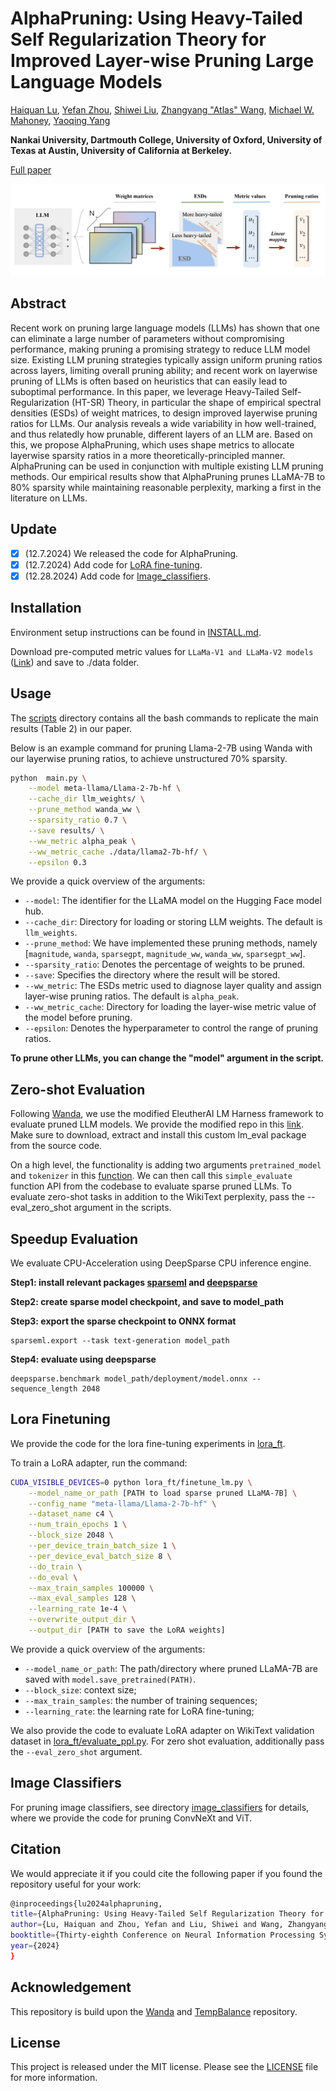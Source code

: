 #  AlphaPruning: Using Heavy-Tailed Self Regularization Theory for Improved Layer-wise Pruning Large Language Models

[Haiquan Lu](https://haiquanlu.github.io/), [Yefan Zhou](https://yefanzhou.github.io/), [Shiwei Liu](https://shiweiliuiiiiiii.github.io/), [Zhangyang "Atlas" Wang](https://vita-group.github.io/research.html), [Michael W. Mahoney](https://www.stat.berkeley.edu/~mmahoney/), [Yaoqing Yang](https://sites.google.com/site/yangyaoqingcmu/)

**Nankai University, Dartmouth College, University of Oxford, University of Texas at Austin, University of California at Berkeley.**

[Full paper](https://www.arxiv.org/pdf/2410.10912)

![system](assert/system_design.png)

## Abstract
Recent work on pruning large language models (LLMs) has shown that one can eliminate a large number of parameters without compromising performance, making pruning a promising strategy to
reduce LLM model size. Existing LLM pruning strategies typically assign uniform pruning ratios across layers, limiting overall pruning ability; and recent work on layerwise pruning of LLMs is often based on heuristics that can easily lead to suboptimal performance. In this paper, we leverage Heavy-Tailed Self-Regularization (HT-SR) Theory, in particular the shape of empirical spectral densities (ESDs) of weight matrices, to design improved layerwise pruning ratios for LLMs. Our analysis reveals a wide variability in how well-trained, and thus relatedly how prunable, different layers of an LLM are. Based on this, we propose AlphaPruning, which uses shape metrics to allocate layerwise sparsity ratios in a more theoretically-principled manner. AlphaPruning can be used in conjunction with multiple existing LLM pruning methods. Our empirical results show that AlphaPruning prunes LLaMA-7B to 80% sparsity while maintaining reasonable perplexity, marking a first in the literature on LLMs.

## Update
- [x] (12.7.2024) We released the code for AlphaPruning.
- [x] (12.7.2024) Add code for [LoRA fine-tuning](lora_ft).
- [x] (12.28.2024) Add code for [Image_classifiers](image_classifiers).

## Installation
Environment setup instructions can be found in [INSTALL.md](INSTALL.md).

Download pre-computed metric values for `LLaMa-V1 and LLaMa-V2 models` ([Link](https://drive.google.com/drive/folders/17JbO5P4-Qfhl4i0K0MoCBLvHdM4DqoFh?usp=drive_link)) and save to ./data folder.

## Usage
The [scripts](scripts) directory contains all the bash commands to replicate the main results (Table 2) in our paper.

Below is an example command for pruning Llama-2-7B using Wanda with our layerwise pruning ratios, to achieve unstructured 70% sparsity.
```sh
python  main.py \
    --model meta-llama/Llama-2-7b-hf \
    --cache_dir llm_weights/ \
    --prune_method wanda_ww \
    --sparsity_ratio 0.7 \
    --save results/ \
    --ww_metric alpha_peak \
    --ww_metric_cache ./data/llama2-7b-hf/ \
    --epsilon 0.3
```
We provide a quick overview of the arguments:  
- `--model`: The identifier for the LLaMA model on the Hugging Face model hub.
- `--cache_dir`: Directory for loading or storing LLM weights. The default is `llm_weights`.
- `--prune_method`: We have implemented these pruning methods, namely [`magnitude`, `wanda`, `sparsegpt`, `magnitude_ww`, `wanda_ww`, `sparsegpt_ww`].
- `--sparsity_ratio`: Denotes the percentage of weights to be pruned.
- `--save`: Specifies the directory where the result will be stored.
- `--ww_metric`: The ESDs metric used to diagnose layer quality and assign layer-wise pruning ratios. The default is `alpha_peak`.
- `--ww_metric_cache`: Directory for loading the layer-wise metric value of the model before pruning.
- `--epsilon`: Denotes the hyperparameter to control the range of pruning ratios. 

**To prune other LLMs, you can change the "model" argument in the script.**

## Zero-shot Evaluation
Following [Wanda](https://github.com/locuslab/wanda?tab=readme-ov-file), we use the modified EleutherAI LM Harness framework to evaluate pruned LLM models. We provide the modified repo in this [link](https://drive.google.com/drive/folders/1-izPsaOAiatn6YJYGQD_PlzfPIdBoLBI?usp=drive_link). Make sure to download, extract and install this custom lm_eval package from the source code.

On a high level, the functionality is adding two arguments `pretrained_model` and `tokenizer` in this [function](https://github.com/EleutherAI/lm-evaluation-harness/blob/master/lm_eval/evaluator.py#L17). We can then call this `simple_evaluate` function API from the codebase to evaluate sparse pruned LLMs. To evaluate zero-shot tasks in addition to the WikiText perplexity, pass the --eval_zero_shot argument in the scripts.

## Speedup Evaluation
We evaluate CPU-Acceleration using DeepSparse CPU inference engine.

**Step1: install relevant packages [sparseml](https://github.com/neuralmagic/sparseml) and [deepsparse](https://github.com/neuralmagic/deepsparse)**

**Step2: create sparse model checkpoint, and save to model_path**

**Step3: export the sparse checkpoint to ONNX format**
```
sparseml.export --task text-generation model_path
```

**Step4: evaluate using deepsparse**
```
deepsparse.benchmark model_path/deployment/model.onnx --sequence_length 2048
```

## Lora Finetuning
We provide the code for the lora fine-tuning experiments in [lora_ft](lora_ft).

To train a LoRA adapter, run the command:
```sh
CUDA_VISIBLE_DEVICES=0 python lora_ft/finetune_lm.py \
    --model_name_or_path [PATH to load sparse pruned LLaMA-7B] \
    --config_name "meta-llama/Llama-2-7b-hf" \
    --dataset_name c4 \
    --num_train_epochs 1 \
    --block_size 2048 \
    --per_device_train_batch_size 1 \
    --per_device_eval_batch_size 8 \
    --do_train \
    --do_eval \
    --max_train_samples 100000 \
    --max_eval_samples 128 \
    --learning_rate 1e-4 \
    --overwrite_output_dir \
    --output_dir [PATH to save the LoRA weights]
```
We provide a quick overview of the arguments:  
- `--model_name_or_path`: The path/directory where pruned LLaMA-7B are saved with `model.save_pretrained(PATH)`.
- `--block_size`: context size;
- `--max_train_samples`: the number of training sequences;
- `--learning_rate`: the learning rate for LoRA fine-tuning;

We also provide the code to evaluate LoRA adapter on WikiText validation dataset in [lora_ft/evaluate_ppl.py](lora_ft/evaluate_ppl.py). For zero shot evaluation, additionally pass the `--eval_zero_shot` argument.

## Image Classifiers
For pruning image classifiers, see directory [image_classifiers](image_classifiers) for details, where we provide the code for pruning ConvNeXt and ViT.

## Citation
We would appreciate it if you could cite the following paper if you found the repository useful for your work:

```bash
@inproceedings{lu2024alphapruning,
title={AlphaPruning: Using Heavy-Tailed Self Regularization Theory for Improved Layer-wise Pruning of Large Language Models},
author={Lu, Haiquan and Zhou, Yefan and Liu, Shiwei and Wang, Zhangyang and Mahoney, Michael W and Yang, Yaoqing},
booktitle={Thirty-eighth Conference on Neural Information Processing Systems},
year={2024}
}
```

## Acknowledgement
This repository is build upon the [Wanda](https://github.com/locuslab/wanda/tree/main) and [TempBalance](https://github.com/YefanZhou/TempBalance/tree/main) repository.

## License
This project is released under the MIT license. Please see the [LICENSE](LICENSE) file for more information.
